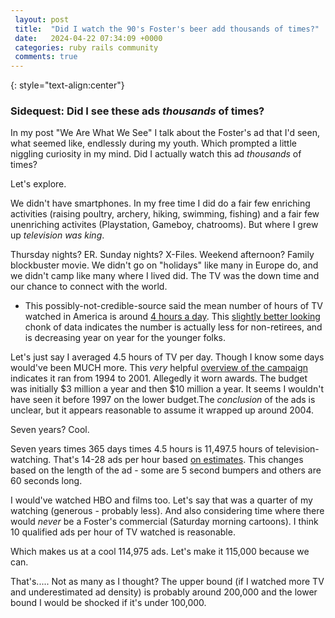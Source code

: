 ```yaml
---
 layout: post
 title:  "Did I watch the 90's Foster's beer add thousands of times?"
 date:   2024-04-22 07:34:09 +0000
 categories: ruby rails community
 comments: true
---
```


{: style="text-align:center"}

### Sidequest: Did I see these ads *thousands* of times?

In my post "We Are What We See" I talk about the Foster's ad that I'd seen, what seemed like, endlessly during my youth. Which prompted a little niggling curiosity in my mind. Did I actually watch this ad _thousands_ of times?

Let's explore.

We didn't have smartphones. In my free time I did do a fair few enriching activities (raising poultry, archery, hiking, swimming, fishing) and a fair few unenriching activites (Playstation, Gameboy, chatrooms). But where I grew up *television was king*.

Thursday nights? ER. Sunday nights? X-Files. Weekend afternoon? Family blockbuster movie. We didn't go on "holidays" like many in Europe do, and we didn't camp like many where I lived did. The TV was the down time and our chance to connect with the world.

* This possibly-not-credible-source said the mean number of hours of TV watched in America is around [4 hours a day](https://www.csun.edu/science/health/docs/tv&health.html#tv_stats). This [slightly better looking](https://www.statista.com/statistics/411775/average-daily-time-watching-tv-us-by-age/) chonk of data indicates the number is actually less for non-retirees, and is decreasing year on year for the younger folks.

Let's just say I averaged 4.5 hours of TV per day. Though I know some days would've been MUCH more. This *very* helpful [overview of the campaign](https://www.encyclopedia.com/marketing/encyclopedias-almanacs-transcripts-and-maps/fosters-group-limited) indicates it ran from 1994 to 2001. Allegedly it worn awards. The budget was initially $3 million a year and then $10 million a year. It seems I wouldn't have seen it before 1997 on the lower budget.The *conclusion* of the ads is unclear, but it appears reasonable to assume it wrapped up around 2004.

Seven years? Cool.

Seven years times 365 days times 4.5 hours is 11,497.5 hours of television-watching. That's 14-28 ads per hour based [on estimates](https://mocktheagency.com/content/how-many-tv-ads-per-hour/#:~:text=On%20average%2C%20viewers%20watch%20around,ad%20is%2030%20seconds%20long.). This changes based on the length of the ad - some are 5 second bumpers and others are 60 seconds long.

I would've watched HBO and films too. Let's say that was a quarter of my watching (generous - probably less). And also considering time where there would *never* be a Foster's commercial (Saturday morning cartoons). I think 10 qualified ads per hour of TV watched is reasonable.

Which makes us at a cool 114,975 ads. Let's make it 115,000 because we can.

That's..... Not as many as I thought? The upper bound (if I watched more TV and underestimated ad density) is probably around 200,000 and the lower bound I would be shocked if it's under 100,000.
